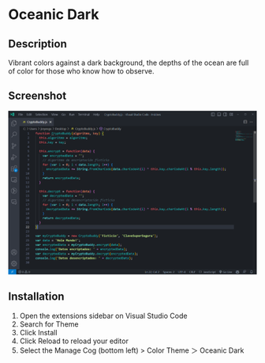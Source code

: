 # Oceanic Dark

## Description
Vibrant colors against a dark background, the depths of the ocean are full of color for those who know how to observe.

## Screenshot

![Screenshot](https://github.com/squidlab/oceanic-dark/raw/main/screenshot.png)

## Installation
1. Open the extensions sidebar on Visual Studio Code
2. Search for Theme
3. Click Install
4. Click Reload to reload your editor
5. Select the Manage Cog (bottom left) > Color Theme ＞ Oceanic Dark

